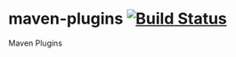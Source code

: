 maven-plugins [![Build Status](https://travis-ci.org/unidal/maven-plugins.png?branch=master)](https://travis-ci.org/unidal/maven-plugins)
=============
Maven Plugins
